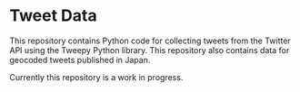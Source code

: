 # Tweet Data

This repository contains Python code for collecting tweets from the Twitter API using the Tweepy Python library. This repository also contains data for geocoded tweets published in Japan.

Currently this repository is a work in progress.
